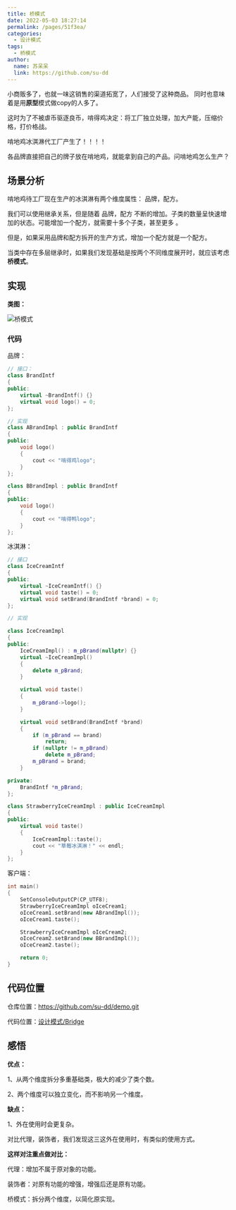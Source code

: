 ```yaml
---
title: 桥模式
date: 2022-05-03 18:27:14
permalink: /pages/51f3ea/
categories:
  - 设计模式
tags:
  - 桥模式
author: 
  name: 苏呆呆
  link: https://github.com/su-dd
---
```


小商贩多了，也就一味这销售的渠道拓宽了，人们接受了这种商品。 同时也意味着是用**原型**模式做copy的人多了。

这时为了不被虐币驱逐良币，啃得鸡决定：将工厂独立处理，加大产能，压缩价格，打价格战。

啃地鸡冰淇淋代工厂产生了！！！！

各品牌直接把自己的牌子放在啃地鸡，就能拿到自己的产品。问啃地鸡怎么生产？

<!-- more -->

## 场景分析

啃地鸡待工厂现在生产的冰淇淋有两个维度属性： 品牌，配方。

我们可以使用继承关系，但是随着 品牌，配方 不断的增加。子类的数量呈快速增加的状态。可能增加一个配方，就需要十多个子类，甚至更多 。



但是，如果采用品牌和配方拆开的生产方式，增加一个配方就是一个配方。

当类中存在多层继承时，如果我们发现基础是按两个不同维度展开时，就应该考虑**桥模式**。


## 实现

**类图：**

![桥模式](https://cdn.addai.cn/博客/知识总结/设计模式/桥模式.webp)

### 代码

品牌：

```cpp
// 接口：
class BrandIntf
{
public:
    virtual ~BrandIntf() {}
    virtual void logo() = 0;
};

// 实现
class ABrandImpl : public BrandIntf
{
public:
    void logo()
    {
        cout << "啃得鸡logo";
    }
};

class BBrandImpl : public BrandIntf
{
public:
    void logo()
    {
        cout << "啃得鸭logo";
    }
};
```

冰淇淋：

```cpp
// 接口
class IceCreamIntf
{
public:
    virtual ~IceCreamIntf() {}
    virtual void taste() = 0;
    virtual void setBrand(BrandIntf *brand) = 0;
};

// 实现

class IceCreamImpl
{
public:
    IceCreamImpl() : m_pBrand(nullptr) {}
    virtual ~IceCreamImpl()
    {
        delete m_pBrand;
    }

    virtual void taste()
    {
        m_pBrand->logo();
    }

    virtual void setBrand(BrandIntf *brand)
    {
        if (m_pBrand == brand)
            return;
        if (nullptr != m_pBrand)
            delete m_pBrand;
        m_pBrand = brand;
    }

private:
    BrandIntf *m_pBrand;
};

class StrawberryIceCreamImpl : public IceCreamImpl
{
public:
    virtual void taste()
    {
        IceCreamImpl::taste();
        cout << "草莓冰淇淋！" << endl;
    }
};
```

客户端：

```cpp
int main()
{
    SetConsoleOutputCP(CP_UTF8);
    StrawberryIceCreamImpl oIceCream1;
    oIceCream1.setBrand(new ABrandImpl());
    oIceCream1.taste();

    StrawberryIceCreamImpl oIceCream2;
    oIceCream2.setBrand(new BBrandImpl());
    oIceCream2.taste();

    return 0;
}
```

## 代码位置

仓库位置：<https://github.com/su-dd/demo.git>

代码位置：[设计模式/Bridge](https://github.com/su-dd/demo/tree/main/设计模式/Bridge)



## 感悟

**优点：**

1、从两个维度拆分多重基础类，极大的减少了类个数。

2、两个维度可以独立变化，而不影响另一个维度。



**缺点：**

1、外在使用时会更复杂。



对比代理，装饰者，我们发现这三这外在使用时，有类似的使用方式。

**这样对注重点做对比：** 

代理：增加不属于原对象的功能。

装饰者：对原有功能的增强，增强后还是原有功能。

桥模式：拆分两个维度，以简化原实现。

